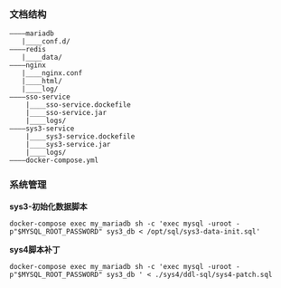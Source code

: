 ### 文档结构
```text
————mariadb
   |____conf.d/
————redis
   |____data/
————nginx
   |____nginx.conf
   |____html/
   |____log/
————sso-service
    |____sso-service.dockefile
    |____sso-service.jar
    |____logs/
————sys3-service
    |____sys3-service.dockefile
    |____sys3-service.jar
    |____logs/
————docker-compose.yml
```

### 系统管理
**sys3-初始化数据脚本**
```shell script
docker-compose exec my_mariadb sh -c 'exec mysql -uroot -p"$MYSQL_ROOT_PASSWORD" sys3_db < /opt/sql/sys3-data-init.sql'
```
**sys4脚本补丁**
```shell script
docker-compose exec my_mariadb sh -c 'exec mysql -uroot -p"$MYSQL_ROOT_PASSWORD" sys3_db ' < ./sys4/ddl-sql/sys4-patch.sql

```